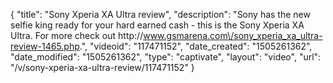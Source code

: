 {
    "title": "Sony Xperia XA Ultra review",
    "description": "Sony has the new selfie king ready for your hard earned cash - this is the Sony Xperia XA Ultra. For more check out http:\/\/www.gsmarena.com\/sony_xperia_xa_ultra-review-1465.php.",
    "videoid": "117471152",
    "date_created": "1505261362",
    "date_modified": "1505261362",
    "type": "captivate",
    "layout": "video",
    "url": "\/v\/sony-xperia-xa-ultra-review\/117471152"
}